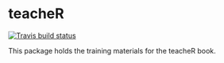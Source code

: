 # teacheR

  <!-- badges: start -->
  [![Travis build status](https://travis-ci.org/ARawles/R_Training.svg?branch=master)](https://travis-ci.org/ARawles/R_Training)
  <!-- badges: end -->

This package holds the training materials for the teacheR book.

